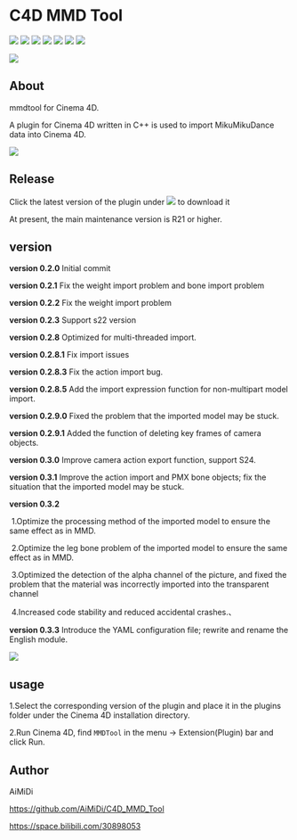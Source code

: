 # C4D MMD Tool

[![](https://img.shields.io/github/downloads/AiMiDi/C4D_MMD_Tool/total)](https://github.com/AiMiDi/C4D_MMD_Tool/releases) [![](https://img.shields.io/github/forks/AiMiDi/C4D_MMD_Tool)](https://github.com/AiMiDi/C4D_MMD_Tool/network/members) [![](https://img.shields.io/github/stars/AiMiDi/C4D_MMD_Tool)](https://github.com/AiMiDi/C4D_MMD_Tool/stargazers) [![](https://img.shields.io/github/license/AiMiDi/C4D_MMD_Tool)](https://github.com/AiMiDi/C4D_MMD_Tool/blob/main/LICENSE.md) ![](https://img.shields.io/github/languages/top/AiMiDi/C4D_MMD_Tool) ![](https://img.shields.io/github/last-commit/AiMiDi/C4D_MMD_Tool) [![](https://img.shields.io/github/v/release/AiMiDi/C4D_MMD_Tool)](https://github.com/AiMiDi/C4D_MMD_Tool/releases/tag/v0.3.3)

[![](https://img.shields.io/badge/ReadMe-%E4%B8%AD%E6%96%87-red)](README_zh.md)

## About

mmdtool for Cinema 4D.

A plugin for Cinema 4D written in C++ is used to import MikuMikuDance data into Cinema 4D.

![](https://ftp.bmp.ovh/imgs/2021/05/bac9aa6402d8894d.jpg)

## Release

Click the latest version of the plugin under [![](https://img.shields.io/github/v/release/AiMiDi/C4D_MMD_Tool)](https://github.com/AiMiDi/C4D_MMD_Tool/releases/tag/v0.3.3) to download it

At present, the main maintenance version is R21 or higher.

## version 

**version 0.2.0** Initial commit

**version 0.2.1** Fix the weight import problem and bone import problem

**version 0.2.2** Fix the weight import problem

**version 0.2.3** Support s22 version

**version 0.2.8**  Optimized for multi-threaded import.

**version 0.2.8.1** Fix import issues

**version 0.2.8.3** Fix the action import bug.

**version 0.2.8.5** Add the import expression function for non-multipart model import.

**version 0.2.9.0** Fixed the problem that the imported model may be stuck.

**version 0.2.9.1**  Added the function of deleting key frames of camera objects.

**version 0.3.0**  Improve camera action export function, support S24.

**version 0.3.1** Improve the action import and PMX bone objects; fix the situation that the imported model may be stuck.

**version 0.3.2**

​	1.Optimize the processing method of the imported model to ensure the same effect as in MMD.

​	2.Optimize the leg bone problem of the imported model to ensure the same effect as in MMD.

​	3.Optimized the detection of the alpha channel of the picture, and fixed the problem that the material was incorrectly imported into the transparent channel

​	4.Increased code stability and reduced accidental crashes.、

**version 0.3.3** Introduce the YAML configuration file; rewrite and rename the English module.

![](https://ftp.bmp.ovh/imgs/2021/05/84376d077a7e0721.jpg)

## usage

1.Select the corresponding version of the plugin and place it in the plugins folder under the Cinema 4D installation directory.

2.Run Cinema 4D, find `MMDTool` in the menu -> Extension(Plugin) bar and click Run.

## Author

AiMiDi

https://github.com/AiMiDi/C4D_MMD_Tool

https://space.bilibili.com/30898053
